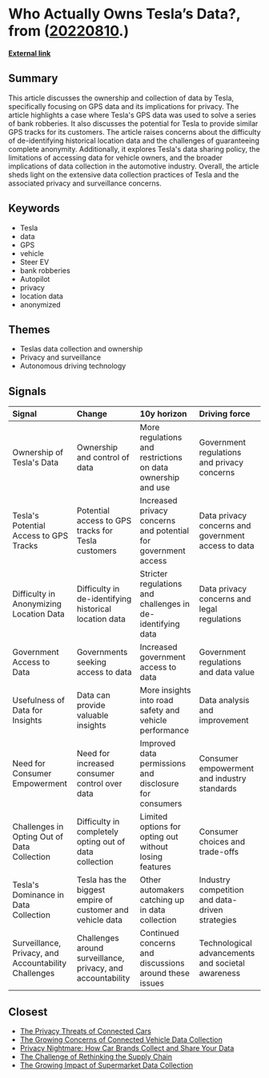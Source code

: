# __Who Actually Owns Tesla’s Data?__, from ([20220810](https://kghosh.substack.com/p/20220810).)

__[External link](https://spectrum.ieee.org/tesla-autopilot-data-ownership)__



## Summary

This article discusses the ownership and collection of data by Tesla, specifically focusing on GPS data and its implications for privacy. The article highlights a case where Tesla's GPS data was used to solve a series of bank robberies. It also discusses the potential for Tesla to provide similar GPS tracks for its customers. The article raises concerns about the difficulty of de-identifying historical location data and the challenges of guaranteeing complete anonymity. Additionally, it explores Tesla's data sharing policy, the limitations of accessing data for vehicle owners, and the broader implications of data collection in the automotive industry. Overall, the article sheds light on the extensive data collection practices of Tesla and the associated privacy and surveillance concerns.

## Keywords

* Tesla
* data
* GPS
* vehicle
* Steer EV
* bank robberies
* Autopilot
* privacy
* location data
* anonymized

## Themes

* Teslas data collection and ownership
* Privacy and surveillance
* Autonomous driving technology

## Signals

| Signal                                               | Change                                                      | 10y horizon                                                    | Driving force                                       |
|:-----------------------------------------------------|:------------------------------------------------------------|:---------------------------------------------------------------|:----------------------------------------------------|
| Ownership of Tesla's Data                            | Ownership and control of data                               | More regulations and restrictions on data ownership and use    | Government regulations and privacy concerns         |
| Tesla's Potential Access to GPS Tracks               | Potential access to GPS tracks for Tesla customers          | Increased privacy concerns and potential for government access | Data privacy concerns and government access to data |
| Difficulty in Anonymizing Location Data              | Difficulty in de-identifying historical location data       | Stricter regulations and challenges in de-identifying data     | Data privacy concerns and legal regulations         |
| Government Access to Data                            | Governments seeking access to data                          | Increased government access to data                            | Government regulations and data value               |
| Usefulness of Data for Insights                      | Data can provide valuable insights                          | More insights into road safety and vehicle performance         | Data analysis and improvement                       |
| Need for Consumer Empowerment                        | Need for increased consumer control over data               | Improved data permissions and disclosure for consumers         | Consumer empowerment and industry standards         |
| Challenges in Opting Out of Data Collection          | Difficulty in completely opting out of data collection      | Limited options for opting out without losing features         | Consumer choices and trade-offs                     |
| Tesla's Dominance in Data Collection                 | Tesla has the biggest empire of customer and vehicle data   | Other automakers catching up in data collection                | Industry competition and data-driven strategies     |
| Surveillance, Privacy, and Accountability Challenges | Challenges around surveillance, privacy, and accountability | Continued concerns and discussions around these issues         | Technological advancements and societal awareness   |

## Closest

* [The Privacy Threats of Connected Cars](cc8016bef53cadd0aadec4626a406982)
* [The Growing Concerns of Connected Vehicle Data Collection](fe7e41280ce4475f799785a436070868)
* [Privacy Nightmare: How Car Brands Collect and Share Your Data](d36bfc24eaef43d38c611b9c8d2491d0)
* [The Challenge of Rethinking the Supply Chain](fa27e27bdec01712d582ab0f61c95bac)
* [The Growing Impact of Supermarket Data Collection](90bdc5da81c6c094a1ac7a794d8a2d1d)